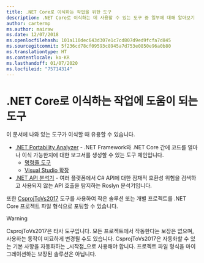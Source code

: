 ```yaml
---
title: .NET Core로 이식하는 작업을 위한 도구
description: .NET Core로 이식하는 데 사용할 수 있는 도구 중 일부에 대해 알아보기
author: cartermp
ms.author: mairaw
ms.date: 12/07/2018
ms.openlocfilehash: 101a110dec643d307e1c7cd807d9ed9fcfa7d845
ms.sourcegitcommit: 5f236cd78cf09593c8945a7d753e0850e96a0b80
ms.translationtype: HT
ms.contentlocale: ko-KR
ms.lasthandoff: 01/07/2020
ms.locfileid: "75714314"
---
```

# <a name="tools-to-help-with-porting-to-net-core"></a>.NET Core로 이식하는 작업에 도움이 되는 도구

이 문서에 나와 있는 도구가 이식할 때 유용할 수 있습니다.

- [.NET Portability Analyzer](../../standard/analyzers/portability-analyzer.md) - .NET Framework와 .NET Core 간에 코드를 얼마나 이식 가능한지에 대한 보고서를 생성할 수 있는 도구 체인입니다.
  - [명령줄 도구](https://github.com/Microsoft/dotnet-apiport/releases)
  - [Visual Studio 확장](https://visualstudiogallery.msdn.microsoft.com/1177943e-cfb7-4822-a8a6-e56c7905292b)
- [.NET API 분석기](../../standard/analyzers/api-analyzer.md) - 여러 플랫폼에서 C# API에 대한 잠재적 호환성 위험을 검색하고 사용되지 않는 API 호출을 탐지하는 Roslyn 분석기입니다.

또한 [CsprojToVs2017](https://github.com/hvanbakel/CsprojToVs2017) 도구를 사용하여 작은 솔루션 또는 개별 프로젝트를 .NET Core 프로젝트 파일 형식으로 포팅할 수 있습니다.

> [!WARNING] 
> CsprojToVs2017은 타사 도구입니다. 모든 프로젝트에서 작동한다는 보장은 없으며, 사용하는 동작이 미묘하게 변경될 수도 있습니다. CsprojToVs2017은 자동화할 수 있는 기본 사항을 자동화하는 _시작점_으로 사용해야 합니다. 프로젝트 파일 형식을 마이그레이션하는 보장된 솔루션은 아닙니다.
